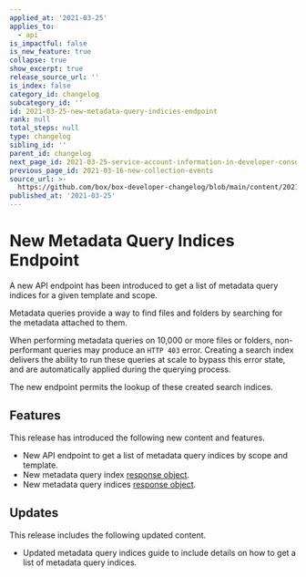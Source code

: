 ```yaml
---
applied_at: '2021-03-25'
applies_to:
  - api
is_impactful: false
is_new_feature: true
collapse: true
show_excerpt: true
release_source_url: ''
is_index: false
category_id: changelog
subcategory_id: ''
id: 2021-03-25-new-metadata-query-indicies-endpoint
rank: null
total_steps: null
type: changelog
sibling_id: ''
parent_id: changelog
next_page_id: 2021-03-25-service-account-information-in-developer-console
previous_page_id: 2021-03-16-new-collection-events
source_url: >-
  https://github.com/box/box-developer-changelog/blob/main/content/2021/03-25-new-metadata-query-indicies-endpoint.md
published_at: '2021-03-25'
---
```

# New Metadata Query Indices Endpoint

A new API endpoint has been introduced to get a list of metadata query indices
for a given template and scope.

<!-- more -->

Metadata queries provide a way to find files and folders by searching for the
metadata attached to them.

When performing metadata queries on 10,000 or more files or folders,
non-performant queries may produce an `HTTP 403` error.
Creating a search index delivers the ability to run
these queries at scale to bypass this error state, and are automatically applied
during the querying process.

The new endpoint permits the lookup of these created search indices.

## Features

This release has introduced the following new content and features.

* New API endpoint to get a list of metadata query
 indices by scope and template.
* New metadata query index [response object][mdq-index-response].
* New metadata query indices [response object][mdq-indices-response].

## Updates

This release includes the following updated content.

* Updated metadata query indices guide to include details
 on how to get a list of metadata query indices. 

[mdq-indices-response]: https://developer.box.com/reference/resources/metadata-query-index/
[mdq-index-response]: https://developer.box.com/reference/resources/metadata-query-indices/